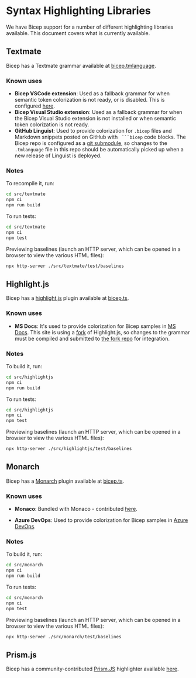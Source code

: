 # Syntax Highlighting Libraries

We have Bicep support for a number of different highlighting libraries available. This document covers what is currently available.

## Textmate
Bicep has a Textmate grammar available at [bicep.tmlanguage](https://github.com/Azure/bicep/blob/main/src/textmate/bicep.tmlanguage).

### Known uses
* **Bicep VSCode extension**: Used as a fallback grammar for when semantic token colorization is not ready, or is disabled. This is configured [here](https://github.com/Azure/bicep/blob/6d937220a57ae0490bcfd0e198c2dbafa32e7f64/src/vscode-bicep/package.json#L131-L135).
* **Bicep Visual Studio extension**: Used as a fallback grammar for when the Bicep Visual Studio extension is not installed or when semantic token colorization is not ready.
* **GitHub Linguist**: Used to provide colorization for `.bicep` files and Markdown snippets posted on GitHub with ` ```bicep` code blocks. The Bicep repo is configured as a [git submodule](https://github.com/github/linguist/blob/36d6903dddc9f0e9008dacd5dc8c52905eed4e5d/.gitmodules#L332-L334), so changes to the `.tmlanguage` file in this repo should be automatically picked up when a new release of Linguist is deployed.

### Notes
To recompile it, run:
```sh
cd src/textmate
npm ci
npm run build
```

To run tests:
```sh
cd src/textmate
npm ci
npm test
```

Previewing baselines (launch an HTTP server, which can be opened in a browser to view the various HTML files):
```sh
npx http-server ./src/textmate/test/baselines
```

## Highlight.js
Bicep has a [highlight.js](https://highlightjs.org/) plugin available at [bicep.ts](https://github.com/Azure/bicep/blob/main/src/highlightjs/src/bicep.ts).

### Known uses
* **MS Docs**: It's used to provide colorization for Bicep samples in [MS Docs](https://docs.microsoft.com/). This site is using a [fork](https://github.com/DuncanmaMSFT/highlight.js) of Highlight.js, so changes to the grammar must be compiled and submitted to [the fork repo](https://github.com/DuncanmaMSFT/highlight.js/blob/stable/src/languages/bicep.js) for integration.

### Notes
To build it, run:
```sh
cd src/highlightjs
npm ci
npm run build
```

To run tests:
```sh
cd src/highlightjs
npm ci
npm test
```

Previewing baselines (launch an HTTP server, which can be opened in a browser to view the various HTML files):
```sh
npx http-server ./src/highlightjs/test/baselines
```

## Monarch
Bicep has a [Monarch](https://microsoft.github.io/monaco-editor/monarch.html) plugin available at [bicep.ts](https://github.com/Azure/bicep/blob/main/src/monarch/src/bicep.ts).

### Known uses
* **Monaco**: Bundled with Monaco - contributed [here](https://github.com/microsoft/monaco-editor/tree/main/src/basic-languages/bicep).

* **Azure DevOps**: Used to provide colorization for Bicep samples in [Azure DevOps](https://azure.microsoft.com/en-us/services/devops/).

### Notes
To build it, run:
```sh
cd src/monarch
npm ci
npm run build
```

To run tests:
```sh
cd src/monarch
npm ci
npm test
```

Previewing baselines (launch an HTTP server, which can be opened in a browser to view the various HTML files):
```sh
npx http-server ./src/monarch/test/baselines
```

## Prism.js
Bicep has a community-contributed [Prism.JS](https://prismjs.com/) highlighter available [here](https://github.com/PrismJS/prism/blob/master/components/prism-bicep.js).